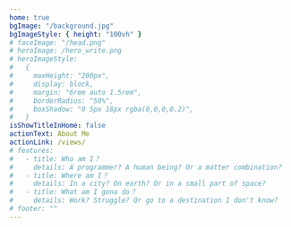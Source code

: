 ```yaml
---
home: true
bgImage: "/background.jpg"
bgImageStyle: { height: "100vh" }
# faceImage: "/head.png"
# heroImage: /hero_write.png
# heroImageStyle:
#   {
#     maxHeight: "200px",
#     display: block,
#     margin: "6rem auto 1.5rem",
#     borderRadius: "50%",
#     boxShadow: "0 5px 18px rgba(0,0,0,0.2)",
#   }
isShowTitleInHome: false
actionText: About Me
actionLink: /views/
# features:
#   - title: Who am I？
#     details: A programmer? A human being? Or a matter combination?
#   - title: Where am I？
#     details: In a city? On earth? Or in a small part of space?
#   - title: What am I gona do？
#     details: Work? Struggle? Or go to a destination I don't know?
# footer: ""
---
```

